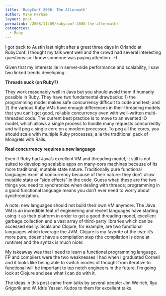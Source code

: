 ```yaml
---
title: 'RubyConf 2008: The Aftermath'
author: Mike Perham
layout: post
permalink: /2008/11/09/rubyconf-2008-the-aftermath/
categories:
  - Ruby
---
```

I got back to Austin last night after a great three days in Orlando at RubyConf. I thought my talk went well and the crowd had several interesting questions so I know someone was paying attention. :-)

Given that my interests lie in server-side performance and scalability, I saw two linked trends developing:

**Threads suck (on Ruby?)**

They work reasonably well in Java but you should avoid them if humanly possible in Ruby. They have two fundamental drawbacks: 1) the programming model makes safe concurrency difficult to code and test; and 2) the various Ruby VMs have enough differences in their threading models that you can&#8217;t get good, reliable concurrency even with well-written multi-threaded code. The current best practice is to move to an evented IO model, which allows a single process to handle many requests concurrently and will peg a single core on a modern processor. To peg all the cores, you should scale with multiple Ruby processes, a la the traditional pack of Mongrels with Rails.

**Real concurrency requires a new language**

Even if Ruby had Java&#8217;s excellent VM and threading model, it still is not suited to developing scalable apps on many-core machines because of its more traditional, mutable state nature. Traditionally pure functional languages excel at concurrency because of their nature: they don&#8217;t allow mutable state or &#8220;side effects&#8221; in the code. Guess what: these are the two things you need to synchronize when dealing with threads; programming in a good functional language means you don&#8217;t ever need to worry about synchronization.

A note: new languages should not build their own VM anymore. The Java VM is an incredible feat of engineering and recent languages have starting using it as their platform in order to get a good threading model, excellent garbage collection and a vast array of third-party libraries which can be accessed easily. Scala and Clojure, for example, are two functional languages which leverage the JVM. Clojure is my favorite of the two: it&#8217;s more pure, doesn&#8217;t have a compilation step (the compilation is done at runtime) and the syntax is much nicer.

My takeaway was that I need to learn a functional programming language. FP and compilers were the two weaknesses I had when I graduated Cornell and it looks like being able to switch modes of thought from iterative to functional will be important to top notch engineers in the future. I&#8217;m going look at Clojure and see what I can do with it.

The ideas in this post came from talks by several people: Jim Weirich, Ilya Grigorik and W. Idris Yasser. Kudos to them for excellent talks.